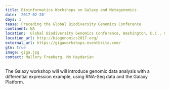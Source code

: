 ```yaml
---
title: Bioinformatics Workshops on Galaxy and Metagenomics
date: '2017-02-20'
days: 1
tease: Preceding the Global Biodiversity Genomics Conference
continent: NA
location:  Global Biodiversity Genomics Conference, Washington, D.C., United States
location_url: http://biogenomics2017.org/
external_url: https://gigaworkshops.eventbrite.com/
gtn: true
image: giga.jpg
contact: Mallory Freeberg, Mo Heydarian
---
```

The Galaxy workshop will will introduce genomic data analysis with a differential expression example, using RNA-Seq data and the Galaxy Platform.
